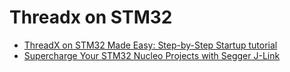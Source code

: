 # Threadx on STM32
* [ThreadX on STM32 Made Easy: Step-by-Step Startup tutorial](https://www.youtube.com/watch?v=qHW6DUNluUg)
* [Supercharge Your STM32 Nucleo Projects with Segger J-Link](https://www.youtube.com/watch?v=tbcJMSV4miU)
